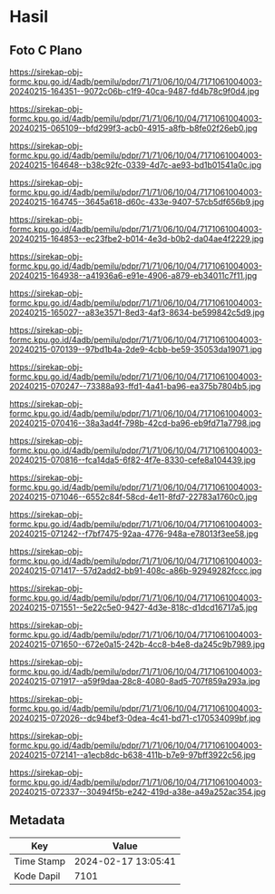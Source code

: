 # Hasil

## Foto C Plano

https://sirekap-obj-formc.kpu.go.id/4adb/pemilu/pdpr/71/71/06/10/04/7171061004003-20240215-164351--9072c06b-c1f9-40ca-9487-fd4b78c9f0d4.jpg

https://sirekap-obj-formc.kpu.go.id/4adb/pemilu/pdpr/71/71/06/10/04/7171061004003-20240215-065109--bfd299f3-acb0-4915-a8fb-b8fe02f26eb0.jpg

https://sirekap-obj-formc.kpu.go.id/4adb/pemilu/pdpr/71/71/06/10/04/7171061004003-20240215-164648--b38c92fc-0339-4d7c-ae93-bd1b01541a0c.jpg

https://sirekap-obj-formc.kpu.go.id/4adb/pemilu/pdpr/71/71/06/10/04/7171061004003-20240215-164745--3645a618-d60c-433e-9407-57cb5df656b9.jpg

https://sirekap-obj-formc.kpu.go.id/4adb/pemilu/pdpr/71/71/06/10/04/7171061004003-20240215-164853--ec23fbe2-b014-4e3d-b0b2-da04ae4f2229.jpg

https://sirekap-obj-formc.kpu.go.id/4adb/pemilu/pdpr/71/71/06/10/04/7171061004003-20240215-164938--a41936a6-e91e-4906-a879-eb34011c7f11.jpg

https://sirekap-obj-formc.kpu.go.id/4adb/pemilu/pdpr/71/71/06/10/04/7171061004003-20240215-165027--a83e3571-8ed3-4af3-8634-be599842c5d9.jpg

https://sirekap-obj-formc.kpu.go.id/4adb/pemilu/pdpr/71/71/06/10/04/7171061004003-20240215-070139--97bd1b4a-2de9-4cbb-be59-35053da19071.jpg

https://sirekap-obj-formc.kpu.go.id/4adb/pemilu/pdpr/71/71/06/10/04/7171061004003-20240215-070247--73388a93-ffd1-4a41-ba96-ea375b7804b5.jpg

https://sirekap-obj-formc.kpu.go.id/4adb/pemilu/pdpr/71/71/06/10/04/7171061004003-20240215-070416--38a3ad4f-798b-42cd-ba96-eb9fd71a7798.jpg

https://sirekap-obj-formc.kpu.go.id/4adb/pemilu/pdpr/71/71/06/10/04/7171061004003-20240215-070816--fca14da5-6f82-4f7e-8330-cefe8a104439.jpg

https://sirekap-obj-formc.kpu.go.id/4adb/pemilu/pdpr/71/71/06/10/04/7171061004003-20240215-071046--6552c84f-58cd-4e11-8fd7-22783a1760c0.jpg

https://sirekap-obj-formc.kpu.go.id/4adb/pemilu/pdpr/71/71/06/10/04/7171061004003-20240215-071242--f7bf7475-92aa-4776-948a-e78013f3ee58.jpg

https://sirekap-obj-formc.kpu.go.id/4adb/pemilu/pdpr/71/71/06/10/04/7171061004003-20240215-071417--57d2add2-bb91-408c-a86b-92949282fccc.jpg

https://sirekap-obj-formc.kpu.go.id/4adb/pemilu/pdpr/71/71/06/10/04/7171061004003-20240215-071551--5e22c5e0-9427-4d3e-818c-d1dcd16717a5.jpg

https://sirekap-obj-formc.kpu.go.id/4adb/pemilu/pdpr/71/71/06/10/04/7171061004003-20240215-071650--672e0a15-242b-4cc8-b4e8-da245c9b7989.jpg

https://sirekap-obj-formc.kpu.go.id/4adb/pemilu/pdpr/71/71/06/10/04/7171061004003-20240215-071917--a59f9daa-28c8-4080-8ad5-707f859a293a.jpg

https://sirekap-obj-formc.kpu.go.id/4adb/pemilu/pdpr/71/71/06/10/04/7171061004003-20240215-072026--dc94bef3-0dea-4c41-bd71-c170534099bf.jpg

https://sirekap-obj-formc.kpu.go.id/4adb/pemilu/pdpr/71/71/06/10/04/7171061004003-20240215-072141--a1ecb8dc-b638-411b-b7e9-97bff3922c56.jpg

https://sirekap-obj-formc.kpu.go.id/4adb/pemilu/pdpr/71/71/06/10/04/7171061004003-20240215-072337--30494f5b-e242-419d-a38e-a49a252ac354.jpg


## Metadata

| Key        | Value               |
| ---------- | ------------------- |
| Time Stamp | 2024-02-17 13:05:41 |
| Kode Dapil | 7101                |



